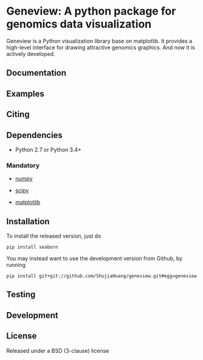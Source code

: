 Geneview: A python package for genomics data visualization
==========================================================

Geneview is a Python visualization library base on matplotlib. It provides a 
high-level interface for drawing attractive genomics graphics. And now it is 
actively developed.

Documentation
-------------

Examples
--------

Citing
------

Dependencies
------------

- Python 2.7 or Python 3.4+

### Mandatory

- [numpy](http://www.numpy.org/)

- [scipy](http://www.scipy.org/)

- [matplotlib](http://matplotlib.org/)


Installation
------------

To install the released version, just do
```
pip install seaborn
```

You may instead want to use the development version from Github, by running

```
pip install git+git://github.com/ShujiaHuang/geneview.git#egg=geneview
```

Testing
-------

Development
-----------

License
-------

Released under a BSD (3-clause) license
